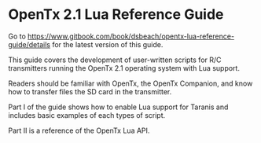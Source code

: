 # OpenTx 2.1 Lua Reference Guide

Go to https://www.gitbook.com/book/dsbeach/opentx-lua-reference-guide/details for the latest version of this guide.

This guide covers the development of user-written scripts for R/C transmitters running the OpenTx 2.1 operating system with Lua support.

Readers should be familiar with OpenTx, the OpenTx Companion, and know how to transfer files the SD card in the transmitter.

Part I of the guide shows how to enable Lua support for Taranis and includes basic examples of each types of script.

Part II is a reference of the OpenTx Lua API.



